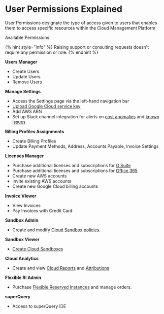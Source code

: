 # User Permissions Explained

User Permissions designate the type of access given to users that enables them to access specific resources within the Cloud Management Platform.

Available Permissions:

{% hint style="info" %}
Raising support or consulting requests doesn't require any permission or role. 
{% endhint %}

**Users Manager**

* Create Users
* Update Users
* Remove Users

**Manage Settings**

* Access the Settings page via the left-hand navigation bar
* [Upload Google Cloud service key](../google-cloud/connect-google-cloud-service-account.md)
* Add AWS ARN
* Set up Slack channel integration for alerts on [cost anomalies](../anomaly-detection/cloud-anomalies.md) and [known issues](../tickets/cloud-infrastructure-known-issues.md)

**Billing Profiles Assignments**

* Create Billing Profiles
* Update Payment Methods, Address, Accounts Payable, Invoice Settings

**Licenses Manager**

* Purchase additional licenses and subscriptions for [G Suite](../g-suite-and-workspace/purchasing-g-suite-licenses.md)
* Purchase additional licenses and subscriptions for [Office 365](../microsoft-office-365/purchasing-office-365-licenses.md)
* Create new AWS accounts
* Invite existing AWS accounts
* Create new Google Cloud billing accounts

**Invoice Viewer**

* View Invoices
* Pay Invoices with Credit Card

**Sandbox Admin**

* Create and modify [Cloud Sandbox policies](../cloud-sandbox-management/configuring-a-policy-for-sandbox-accounts.md).

**Sandbox Viewer**

* [Create Cloud Sandboxes](../cloud-sandbox-management/create-gcp-sandbox-accounts.md)

**Cloud Analytics**

* Create and view [Cloud Reports](../cloud-analytics/create-cloud-report.md) and [Attributions](../cloud-analytics/attributing-cloud-spend.md)

**Flexible RI Admin**

* Purchase [Flexible Reserved Instances](../flexible-reservations/flexri.md) and manage orders.

**superQuery**

* Access to superQuery IDE

